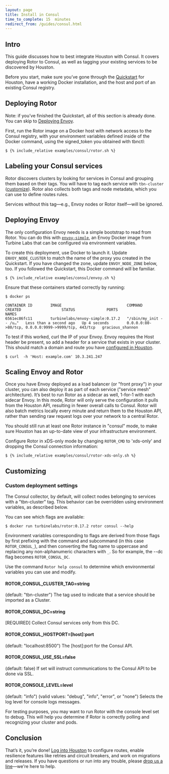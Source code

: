 ```yaml
---
layout: page
title: Install in Consul
time_to_complete: 15  minutes
redirect_from: /guides/consul.html
---
```


[//]: # ( Copyright 2018 Turbine Labs, Inc.                                   )
[//]: # ( you may not use this file except in compliance with the License.    )
[//]: # ( You may obtain a copy of the License at                             )
[//]: # (                                                                     )
[//]: # (     http://www.apache.org/licenses/LICENSE-2.0                      )
[//]: # (                                                                     )
[//]: # ( Unless required by applicable law or agreed to in writing, software )
[//]: # ( distributed under the License is distributed on an "AS IS" BASIS,   )
[//]: # ( WITHOUT WARRANTIES OR CONDITIONS OF ANY KIND, either express or     )
[//]: # ( implied. See the License for the specific language governing        )
[//]: # ( permissions and limitations under the License.                      )

[//]: # (Integrating Houston with Your Consul Environment)

## Intro

This guide discusses how to best integrate Houston with Consul. It covers
deploying Rotor to Consul, as well as tagging your existing services to be
discovered by Houston.

Before you start, make sure you’ve gone through the
[Quickstart](../introduction/#quickstart) for Houston, have a working Docker
installation, and the host and port of an existing Consul registry.

## Deploying Rotor

Note: if you’ve finished the Quickstart, all of this section is already
done. You can skip to [Deploying Envoy](#deploying-envoy).

First, run the Rotor image on a Docker host with network access to the Consul
registry, with your environment variables defined inside of the Docker command,
using the signed_token you obtained with tbnctl:

```console
$ {% include_relative examples/consul/rotor.sh %}
```

## Labeling your Consul services

Rotor discovers clusters by looking for services in Consul and grouping them
based on their tags. You will have to tag each service with `tbn-cluster`
([customize](#ROTOR_CONSUL_CLUSTER_TAG)). Rotor also collects both tags and node
metadata, which you can use to define routes rules.

Services without this tag—e.g., Envoy nodes or Rotor itself—will be ignored.

## Deploying Envoy

The only configuration Envoy needs is a simple bootstrap to read from Rotor. You
can do this with
[`envoy-simple`](https://hub.docker.com/r/turbinelabs/envoy-simple/), an Envoy
Docker image from Turbine Labs that can be configured via environment variables.

To create this deployment, use Docker to launch it. Update `ENVOY_NODE_CLUSTER`
to match the name of the proxy you created in the Quickstart. If you have
changed the zone, update `ENVOY_NODE_ZONE` below, too.  If you followed the
Quickstart, this Docker command will be familiar.

```console
$ {% include_relative examples/consul/envoy.sh %}
```

Ensure that these containers started correctly by running:

```console
$ docker ps
```

```shell
CONTAINER ID        IMAGE                             COMMAND                  CREATED                  STATUS              PORTS                                                 NAMES
6561ec86fc11        turbinelabs/envoy-simple:0.17.2   "/sbin/my_init -- /u…"   Less than a second ago   Up 4 seconds        0.0.0.0:80->80/tcp, 0.0.0.0:9999->9999/tcp, 443/tcp   gracious_shannon
```

To test if this worked, curl the IP of your Envoy. Envoy requires the Host
header be present, so add a header for a service that exists in your cluster.
This should match a domain and route you have
[configured in Houston](https://app.turbinelabs.io).

```console
$ curl  -h 'Host: example.com' 10.3.241.247
```

## Scaling Envoy and Rotor

Once you have Envoy deployed as a load balancer (or "front proxy") in your
cluster, you can also deploy it as part of each service ("service mesh"
architecture). It’s best to run Rotor as a sidecar as well, 1-for-1 with each
sidecar Envoy. In this mode, Rotor will only serve the configuration it pulls
from the Houston API, resulting in fewer overall calls to Consul. Rotor will
also batch metrics locally every minute and return them to the Houston API,
rather than sending raw request logs over your network to a central Rotor.

You should still run at least one Rotor instance in "consul" mode, to make sure
Houston has an up-to-date view of your infrastructure environment.

Configure Rotor in xDS-only mode by changing `ROTOR_CMD` to 'xds-only' and
dropping the Consul connection information:

```console
$ {% include_relative examples/consul/rotor-xds-only.sh %}
```
## Customizing

### Custom deployment settings

The Consul collector, by default, will collect nodes belonging to services with
a "tbn-cluster" tag. This behavior can be overridden using environment
variables, as described below.

You can see which flags are available:

```console
$ docker run turbinelabs/rotor:0.17.2 rotor consul --help
```

Environment variables corresponding to flags are derived from those flags by
first prefixing with the command and subcommand (in this case `ROTOR_CONSUL_`),
and then converting the flag name to uppercase and replacing any
non-alphanumeric characters with `_`. So for example, the --dc flag becomes
`ROTOR_CONSUL_DC`.

Use the command `Rotor help consul` to determine which environmental variables you can use and modify.

<a name="ROTOR_CONSUL_CLUSTER_TAG"></a>
#### ROTOR_CONSUL_CLUSTER_TAG=string

(default: "tbn-cluster")
The tag used to indicate that a service should be imported as a
Cluster.

#### ROTOR_CONSUL_DC=string

[REQUIRED] Collect Consul services only from this DC.

#### ROTOR_CONSUL_HOSTPORT=[host]:port

(default: "localhost:8500") The [host]:port for the Consul API.

#### ROTOR_CONSUL_USE_SSL=false

(default: false) If set will instruct communications to the Consul API to be
done via SSL.

#### ROTOR_CONSOLE_LEVEL=level

(default: "info") (valid values: "debug", "info", "error", or "none") Selects
the log level for console logs messages.

For testing purposes, you may want to run Rotor with the console level set to
debug. This will help you determine if Rotor is correctly polling and
recognizing your cluster and pods.

## Conclusion

That’s it, you’re done! [Log into Houston](https://app.turbinelabs.io) to
configure routes, enable resilience features like retries and circuit breakers,
and work on migrations and releases. If you have questions or run into any
trouble, please [drop us a line](mailto:support@turbinelabs.io)—we're here to
help.
